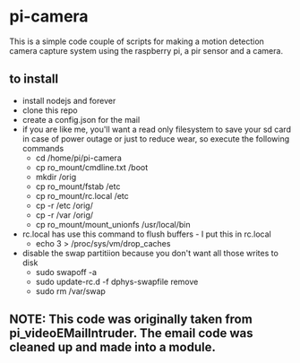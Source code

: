 # pi-camera
This is a simple code couple of scripts for making a motion detection camera capture system using the raspberry pi, a pir sensor and a camera.

## to install
- install nodejs and forever
- clone this repo 
- create a config.json for the mail 
- if you are like me, you'll want a read only filesystem to save your sd card in case of power outage or just to reduce wear, so execute the following commands
  - cd /home/pi/pi-camera
  - cp ro_mount/cmdline.txt /boot
  - mkdir /orig
  - cp ro_mount/fstab /etc
  - cp ro_mount/rc.local /etc
  - cp -r /etc /orig/
  - cp -r /var /orig/
  - cp ro_mount/mount_unionfs /usr/local/bin
- rc.local has use this command to flush buffers - I put this in rc.local
  - echo 3 > /proc/sys/vm/drop_caches
- disable the swap partitiion because you don't want all those writes to disk
  - sudo swapoff -a
  - sudo update-rc.d -f dphys-swapfile remove
  - sudo rm /var/swap

## NOTE: This code was originally taken from pi_videoEMailIntruder.  The email code was cleaned up and made into a module.  
